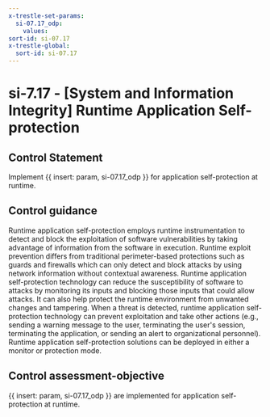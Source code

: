 ```yaml
---
x-trestle-set-params:
  si-07.17_odp:
    values:
sort-id: si-07.17
x-trestle-global:
  sort-id: si-07.17
---
```


# si-7.17 - \[System and Information Integrity\] Runtime Application Self-protection

## Control Statement

Implement {{ insert: param, si-07.17_odp }} for application self-protection at runtime.

## Control guidance

Runtime application self-protection employs runtime instrumentation to detect and block the exploitation of software vulnerabilities by taking advantage of information from the software in execution. Runtime exploit prevention differs from traditional perimeter-based protections such as guards and firewalls which can only detect and block attacks by using network information without contextual awareness. Runtime application self-protection technology can reduce the susceptibility of software to attacks by monitoring its inputs and blocking those inputs that could allow attacks. It can also help protect the runtime environment from unwanted changes and tampering. When a threat is detected, runtime application self-protection technology can prevent exploitation and take other actions (e.g., sending a warning message to the user, terminating the user's session, terminating the application, or sending an alert to organizational personnel). Runtime application self-protection solutions can be deployed in either a monitor or protection mode.

## Control assessment-objective

{{ insert: param, si-07.17_odp }} are implemented for application self-protection at runtime.
